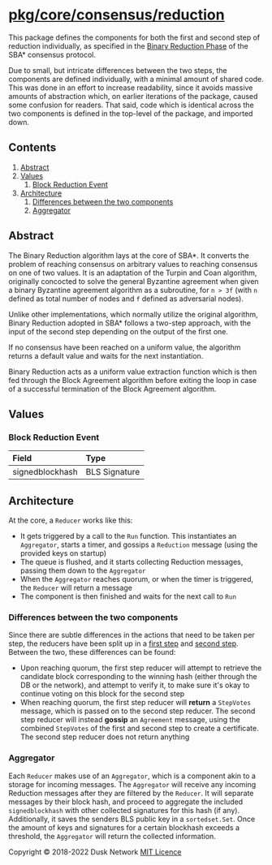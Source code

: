 # [pkg/core/consensus/reduction](./pkg/core/consensus/reduction)

This package defines the components for both the first and second step of
reduction individually, as specified in
the [Binary Reduction Phase](./reduction.md) of the SBA\* consensus protocol.

Due to small, but intricate differences between the two steps, the components
are defined individually, with a minimal amount of shared code. This was done in
an effort to increase readability, since it avoids massive amounts of
abstraction which, on earlier iterations of the package, caused some confusion
for readers. That said, code which is identical across the two components is
defined in the top-level of the package, and imported down.

<!-- ToC start -->
##  Contents

   1. [Abstract](#abstract)
   1. [Values](#values)
      1. [Block Reduction Event](#block-reduction-event)
   1. [Architecture](#architecture)
      1. [Differences between the two components](#differences-between-the-two-components)
      1. [Aggregator](#aggregator)
<!-- ToC end -->

## Abstract

The Binary Reduction algorithm lays at the core of SBA\*. It converts the
problem of reaching consensus on arbitrary values to reaching consensus on one
of two values. It is an adaptation of the Turpin and Coan algorithm, originally
concocted to solve the general Byzantine agreement when given a binary Byzantine
agreement algorithm as a subroutine, for `n > 3f` \(with `n` defined as total
number of nodes and `f` defined as adversarial nodes\).

Unlike other implementations, which normally utilize the original algorithm,
Binary Reduction adopted in SBA\* follows a two-step approach, with the input of
the second step depending on the output of the first one.

If no consensus have been reached on a uniform value, the algorithm returns a
default value and waits for the next instantiation.

Binary Reduction acts as a uniform value extraction function which is then fed
through the Block Agreement algorithm before exiting the loop in case of a
successful termination of the Block Agreement algorithm.

## Values

### Block Reduction Event

| Field | Type |
| :--- | :--- |
| signedblockhash | BLS Signature |

## Architecture

At the core, a `Reducer` works like this:

* It gets triggered by a call to the `Run` function. This instantiates
  an `Aggregator`, starts a timer, and gossips a `Reduction` message (using the
  provided keys on startup)
* The queue is flushed, and it starts collecting Reduction messages, passing
  them down to the `Aggregator`
* When the `Aggregator` reaches quorum, or when the timer is triggered,
  the `Reducer` will return a message
* The component is then finished and waits for the next call to `Run`

### Differences between the two components

Since there are subtle differences in the actions that need to be taken per
step, the reducers have been split up in a [first step](./firststep/)
and [second step](./secondstep/). Between the two, these differences can be
found:

- Upon reaching quorum, the first step reducer will attempt to retrieve the
  candidate block corresponding to the winning hash (either through the DB or
  the network), and attempt to verify it, to make sure it's okay to continue
  voting on this block for the second step
- When reaching quorum, the first step reducer will **return** a `StepVotes`
  message, which is passed on to the second step reducer. The second step
  reducer will instead **gossip** an `Agreement` message, using the
  combined `StepVotes` of the first and second step to create a certificate. The
  second step reducer does not return anything

### Aggregator

Each `Reducer` makes use of an `Aggregator`, which is a component akin to a
storage for incoming messages. The `Aggregator` will receive any incoming
Reduction messages after they are filtered by the `Reducer`. It will separate
messages by their block hash, and proceed to aggregate the
included `signedblockhash` with other collected signatures for this hash \(if
any\). Additionally, it saves the senders BLS public key in a `sortedset.Set`.
Once the amount of keys and signatures for a certain blockhash exceeds a
threshold, the `Aggregator` will return the collected information.

Copyright © 2018-2022 Dusk Network
[MIT Licence](https://github.com/dusk-network/dusk-blockchain/blob/master/LICENSE)
